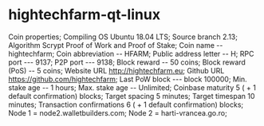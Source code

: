 # hightechfarm-qt-linux
Coin properties;
Compiling OS  Ubuntu 18.04 LTS;
Source branch  2.13;
Algorithm  Scrypt Proof of Work and Proof of Stake;
Coin name  --  hightechfarm;
Coin abbreviation  --  HFARM;
Public address letter  --  H;
RPC port   ---   9137;
P2P port   ---  9138;
Block reward  --  50 coins;
Block reward (PoS)  --  5 coins;
Website URL  http://hightechfarm.eu;
Github URL   https://github.com/hightechfarm;
Last PoW block  ---  block 100000;
Min. stake age  --  1 hours;
Max. stake age  -- Unlimited;
Coinbase maturity   5 ( + 1 default confirmation) blocks;
Target spacing 5 minutes;
Target timespan 10 minutes;
Transaction confirmations  6 ( + 1 default confirmation) blocks;
Node 1  =  node2.walletbuilders.com;
Node 2  =  harti-vrancea.go.ro;
